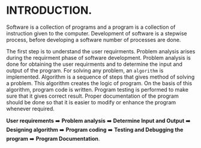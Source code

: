 # INTRODUCTION.

Software is a collection of programs and a program is a collection of instruction given to the computer. Development of software is a stepwise process, before developing a software number of processes are done.

The first step is to understand the user requirments. Problem analysis arises during the requirment phase of software development. Problem analysis is done for obtaining the user requirments and to determine the input and output of the program. For solving any problem, an `algorithm` is implemented. Algorithm is a sequence of steps that gives method of solving a problem. This algorithm creates the logic of program. On the basis of this algorithm, program code is written. Program testing is performed to make sure that it gives correct result. Proper documentation of the program should be done so that it is easier to modify or enhance the program whenever required.

__User requirements__ :arrow_right: __Problem analysis__ :arrow_right: __Determine Input and Output__ :arrow_right: __Designing algorithm__ :arrow_right: __Program coding__ :arrow_right: __Testing and Debugging the program__ :arrow_right: __Program Documentation__.
